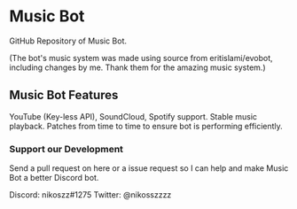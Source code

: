 # Music Bot
GitHub Repository of Music Bot.

(The bot's music system was made using source from eritislami/evobot, including changes by me. Thank them for the amazing music system.)

## Music Bot Features

YouTube (Key-less API), SoundCloud, Spotify support.
Stable music playback.
Patches from time to time to ensure bot is performing efficiently.

### Support our Development

Send a pull request on here or a issue request so I can help and make Music Bot a better Discord bot.

Discord: nikoszz#1275
Twitter: @nikosszzzz
